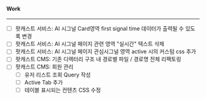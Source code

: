 
#### Work
---
- [ ] 팟캐스트 서비스: AI 시그널 Card영역 first signal time 데이터가 출력될 수 있도록 변경
- [ ] 팟캐스트 서비스: AI 시그널 페이지 관련 영역 "실시간" 텍스트 삭제
- [ ] 팟캐스트 서비스: AI 시그널 페이지 관심시그널 영역 active 시의 커스텀 css 추가
- [ ] 팟캐스트 CMS: 기존 디렉터리 구조 내 경로별 파일 / 경로명 전체 리팩토링
- [ ] 팟캐스트 CMS: 회원 관리
	- [ ] 유저 리스트 조회 Query 작성
	- [ ] Active Tab 추가
	- [ ] 테이블 표시되는 컨텐츠 CSS 수정 
